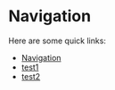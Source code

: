 # Navigation
Here are some quick links:

- [Navigation](navigation.md)
- [test1](test1.md)
- [test2](docs/test2.md)
